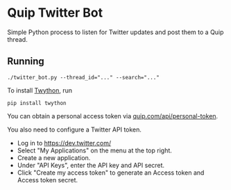 # Quip Twitter Bot

Simple Python process to listen for Twitter updates and post them
to a Quip thread.

## Running

```
./twitter_bot.py --thread_id="..." --search="..."
```

To install [Twython](https://twython.readthedocs.org/), run

```
pip install twython
```

You can obtain a personal access token via
[quip.com/api/personal-token](https://quip.com/api/personal-token).

You also need to configure a Twitter API token.

* Log in to https://dev.twitter.com/
* Select "My Applications" on the menu at the top right.
* Create a new application.
* Under "API Keys", enter the API key and API secret.
* Click "Create my access token" to generate an Access token and Access token secret.
